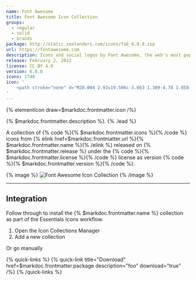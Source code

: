 ```yaml
---
name: Font Awesome
title: Font Awesome Icon Collection
groups:
  - regular
  - solid
  - brands
package: http://static.zoolanders.com/icons/fa6_6.0.0.zip
url: https://fontawesome.com
description: Icons and social logos by Font Awesome, the web's most popular icon set.
release: February 2, 2022
license: CC BY 4.0
version: 6.0.0
icons: 1748
icon: '
    <path stroke="none" d="M28.004 2.93v19.506c-3.663 1.309-4.78 1.858-6.937 1.858-3.647 0-5.028-1.858-8.668-1.858-1.196 0-2.125.21-2.972.476v-3.715c.847-.267 1.776-.476 2.972-.476 3.642 0 5.022 1.857 8.668 1.857 1.184 0 2.066-.174 3.222-.54V7.964c-1.156.366-2.038.54-3.222.54-3.647 0-5.028-1.857-8.668-1.857-2.949 0-4.348 1.195-6.688 1.666v17.84a1.857 1.857 0 1 1-3.715 0V3.807C1.996 2.833 2.828 2 3.8 2c.974 0 1.91.832 1.91 1.806v.787c2.34-.466 3.74-1.664 6.688-1.664 3.642 0 5.022 1.858 8.668 1.858 2.16 0 3.274-.55 6.937-1.858Z"/>
'
---
```


{% elementIcon draw=$markdoc.frontmatter.icon /%}

{% $markdoc.frontmatter.description %}. {% .lead %}

A collection of {% code %}{% $markdoc.frontmatter.icons %}{% /code %} icons from {% elink href=$markdoc.frontmatter.url %}{% $markdoc.frontmatter.name %}{% /elink %} released on {% $markdoc.frontmatter.release %} under the {% code %}{% $markdoc.frontmatter.license %}{% /code %} license as version {% code %}{% $markdoc.frontmatter.version %}{% /code %}.

{% image %}
![Font Awesome Icon Collection](/next/assets/ytp/icons/collection-fontawesome.webp)
{% /image %}

---

## Integration

Follow through to install the {% $markdoc.frontmatter.name %} collection as part of the Essentials Icons workflow.


1. Open the Icon Collections Manager
1. Add a new collection

Or go manually

{% quick-links %}
    {% quick-link title="Download" href=$markdoc.frontmatter.package description="foo" download="true" /%}
{% /quick-links %}
